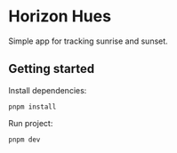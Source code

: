 # Horizon Hues

Simple app for tracking sunrise and sunset.

## Getting started

Install dependencies:

```
pnpm install
```

Run project:

```
pnpm dev
```
